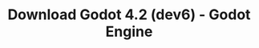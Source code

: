 ---
# Generated by /scripts/js/download_archive_generator !!! do not edit by hand !!!
title: 'Download Godot 4.2 (dev6) - Godot Engine'
type: 'download/archive'
name: '4.2'
flavor: 'dev6'
release_date: '2023-10-03T03:00:00-00:00'
release_notes: '/article/dev-snapshot-godot-4-2-dev-6/'
links:
  android.apk:
    name: 'android.apk'
    title: 'Android'
    caption: 'Universal APK (ARM64 + ARMv7 + x86_64 + x86)'
    tags:
      - 'APK download'
      - 'ARM64/v7'
      - 'x86 (64 & 32 bit)'
    hosts:
      github_builds:
        regular: 'https://github.com/godotengine/godot-builds/releases/download/4.2-dev6/Godot_v4.2-dev6_android_editor.apk'
        mono: '#'
      github:
        regular: 'https://github.com/godotengine/godot/releases/download/4.2-dev6/Godot_v4.2-dev6_android_editor.apk'
        mono: '#'
  linux.64:
    name: 'linux.64'
    title: 'Linux'
    caption: 'Standard (x86_64)'
    tags:
      - '64 bit'
    hosts:
      github_builds:
        regular: 'https://github.com/godotengine/godot-builds/releases/download/4.2-dev6/Godot_v4.2-dev6_linux.x86_64.zip'
        mono: 'https://github.com/godotengine/godot-builds/releases/download/4.2-dev6/Godot_v4.2-dev6_mono_linux_x86_64.zip'
      github:
        regular: 'https://github.com/godotengine/godot/releases/download/4.2-dev6/Godot_v4.2-dev6_linux.x86_64.zip'
        mono: 'https://github.com/godotengine/godot/releases/download/4.2-dev6/Godot_v4.2-dev6_mono_linux_x86_64.zip'
  macos.universal:
    name: 'macos.universal'
    title: 'macOS'
    caption: 'Universal (x86_64 + Apple Silicon)'
    tags:
      - 'Intel/Apple Silicon'
      - '64 bit'
    hosts:
      github_builds:
        regular: 'https://github.com/godotengine/godot-builds/releases/download/4.2-dev6/Godot_v4.2-dev6_macos.universal.zip'
        mono: 'https://github.com/godotengine/godot-builds/releases/download/4.2-dev6/Godot_v4.2-dev6_mono_macos.universal.zip'
      github:
        regular: 'https://github.com/godotengine/godot/releases/download/4.2-dev6/Godot_v4.2-dev6_macos.universal.zip'
        mono: 'https://github.com/godotengine/godot/releases/download/4.2-dev6/Godot_v4.2-dev6_mono_macos.universal.zip'
  windows.64:
    name: 'windows.64'
    title: 'Windows'
    caption: 'Standard (x86_64)'
    tags:
      - '64 bit'
    hosts:
      github_builds:
        regular: 'https://github.com/godotengine/godot-builds/releases/download/4.2-dev6/Godot_v4.2-dev6_win64.exe.zip'
        mono: 'https://github.com/godotengine/godot-builds/releases/download/4.2-dev6/Godot_v4.2-dev6_mono_win64.zip'
      github:
        regular: 'https://github.com/godotengine/godot/releases/download/4.2-dev6/Godot_v4.2-dev6_win64.exe.zip'
        mono: 'https://github.com/godotengine/godot/releases/download/4.2-dev6/Godot_v4.2-dev6_mono_win64.zip'
  web:
    name: 'web'
    title: 'Web editor'
    caption: ''
    tags:
      - 'Self-hosted'
      - 'Cross-platform'
    hosts:
      github_builds:
        regular: 'https://github.com/godotengine/godot-builds/releases/download/4.2-dev6/Godot_v4.2-dev6_web_editor.zip'
        mono: '#'
      github:
        regular: 'https://github.com/godotengine/godot/releases/download/4.2-dev6/Godot_v4.2-dev6_web_editor.zip'
        mono: '#'
  linux.arm64:
    name: 'linux.arm64'
    title: 'Linux'
    caption: 'Standard (ARM64)'
    tags:
      - 'ARM64'
      - '64 bit'
    hosts:
      github_builds:
        regular: 'https://github.com/godotengine/godot-builds/releases/download/4.2-dev6/Godot_v4.2-dev6_linux.arm64.zip'
        mono: 'https://github.com/godotengine/godot-builds/releases/download/4.2-dev6/Godot_v4.2-dev6_mono_linux_arm64.zip'
      github:
        regular: 'https://github.com/godotengine/godot/releases/download/4.2-dev6/Godot_v4.2-dev6_linux.arm64.zip'
        mono: 'https://github.com/godotengine/godot/releases/download/4.2-dev6/Godot_v4.2-dev6_mono_linux_arm64.zip'
  linux.32:
    name: 'linux.32'
    title: 'Linux'
    caption: 'Standard (x86)'
    tags:
      - '32 bit'
    hosts:
      github_builds:
        regular: 'https://github.com/godotengine/godot-builds/releases/download/4.2-dev6/Godot_v4.2-dev6_linux.x86_32.zip'
        mono: 'https://github.com/godotengine/godot-builds/releases/download/4.2-dev6/Godot_v4.2-dev6_mono_linux_x86_32.zip'
      github:
        regular: 'https://github.com/godotengine/godot/releases/download/4.2-dev6/Godot_v4.2-dev6_linux.x86_32.zip'
        mono: 'https://github.com/godotengine/godot/releases/download/4.2-dev6/Godot_v4.2-dev6_mono_linux_x86_32.zip'
  linux.arm32:
    name: 'linux.arm32'
    title: 'Linux'
    caption: 'Standard (ARM32)'
    tags:
      - 'ARM32'
      - '32 bit'
    hosts:
      github_builds:
        regular: 'https://github.com/godotengine/godot-builds/releases/download/4.2-dev6/Godot_v4.2-dev6_linux.arm32.zip'
        mono: 'https://github.com/godotengine/godot-builds/releases/download/4.2-dev6/Godot_v4.2-dev6_mono_linux_arm32.zip'
      github:
        regular: 'https://github.com/godotengine/godot/releases/download/4.2-dev6/Godot_v4.2-dev6_linux.arm32.zip'
        mono: 'https://github.com/godotengine/godot/releases/download/4.2-dev6/Godot_v4.2-dev6_mono_linux_arm32.zip'
  windows.32:
    name: 'windows.32'
    title: 'Windows'
    caption: 'Standard (x86)'
    tags:
      - '32 bit'
    hosts:
      github_builds:
        regular: 'https://github.com/godotengine/godot-builds/releases/download/4.2-dev6/Godot_v4.2-dev6_win32.exe.zip'
        mono: 'https://github.com/godotengine/godot-builds/releases/download/4.2-dev6/Godot_v4.2-dev6_mono_win32.zip'
      github:
        regular: 'https://github.com/godotengine/godot/releases/download/4.2-dev6/Godot_v4.2-dev6_win32.exe.zip'
        mono: 'https://github.com/godotengine/godot/releases/download/4.2-dev6/Godot_v4.2-dev6_mono_win32.zip'
  aar_library:
    name: 'aar_library'
    title: 'AAR library'
    caption: ''
    tags:
      - 'Android plugins'
      - 'Java'
      - 'Kotlin'
    hosts:
      github_builds:
        regular: 'https://github.com/godotengine/godot-builds/releases/download/4.2-dev6/godot-lib.4.2.dev6.template_release.aar'
        mono: '#'
      github:
        regular: 'https://github.com/godotengine/godot/releases/download/4.2-dev6/godot-lib.4.2.dev6.template_release.aar'
        mono: '#'
  templates:
    name: 'templates'
    title: 'Export templates'
    caption: ''
    tags:
      - 'Used to export your games to all supported platforms'
    hosts:
      github_builds:
        regular: 'https://github.com/godotengine/godot-builds/releases/download/4.2-dev6/Godot_v4.2-dev6_export_templates.tpz'
        mono: 'https://github.com/godotengine/godot-builds/releases/download/4.2-dev6/Godot_v4.2-dev6_mono_export_templates.tpz'
      github:
        regular: 'https://github.com/godotengine/godot/releases/download/4.2-dev6/Godot_v4.2-dev6_export_templates.tpz'
        mono: 'https://github.com/godotengine/godot/releases/download/4.2-dev6/Godot_v4.2-dev6_mono_export_templates.tpz'
primaryPlatforms:
  - 'android.apk'
  - 'linux.64'
  - 'macos.universal'
  - 'windows.64'
  - 'web'
  - 'templates'
---